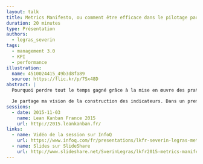 ```yaml
---
layout: talk
title: Metrics Manifesto, ou comment être efficace dans le pilotage par les indicateurs
duration: 20 minutes
type: Présentation
authors:
  - legras_severin
tags:
  - management 3.0
  - KPI
  - performance
illustration:
  name: 4510024415_49b3d8fa89
  source: https://flic.kr/p/7Sx48D
abstract: |
  Pourquoi perdre tout le temps gagné grâce à la mise en œuvre des pratiques agiles dans l’élaboration d’un reporting « usine à gaz » ? Ne peut-on pas construire un reporting plus « agile » qui reflète la situation réelle à un instant t et sur lequel la gouvernance peut s’appuyer pour bâtir sa stratégie ? Changeons donc notre culture du reporting pour piloter intelligemment notre activité.

  Je partage ma vision de la construction des indicateurs. Dans un premier temps, je détaille les 10 principes à respecter issus de Management 3.0. Dans la seconde partie, je propose une approche progressive de la construction d'indicateurs de pilotage.
sessions:
  - date: 2015-11-03
    name: Lean Kanban France 2015
    url: http://2015.leankanban.fr/
links:
  - name: Vidéo de la session sur InfoQ
    url: https://www.infoq.com/fr/presentations/lkfr-severin-legras-metrics-manifesto
  - name: Slides sur SlideShare
    url: http://www.slideshare.net/SverinLegras/lkfr2015-metrics-manifesto
---
```

